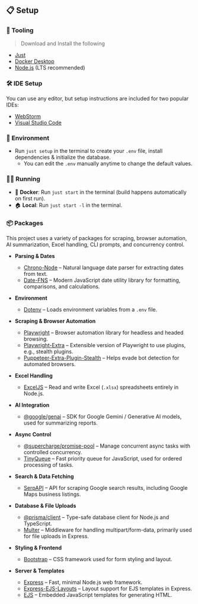 ## 📋 Setup

### 🔧 Tooling

> Download and Install the following

- [Just](https://just.systems/man/en/)
- [Docker Desktop](https://docs.docker.com/get-started/get-docker/)
- [Node.js](https://nodejs.org/en/download) (LTS recommended)

### 🛠️ IDE Setup

You can use any editor, but setup instructions are included for two popular IDEs:

- [WebStorm](ide.md#-webstorm-setup)
- [Visual Studio Code](ide.md#-visual-studio-code-setup)

### 🌳 Environment

- Run `just setup` in the terminal to create your `.env` file, install dependencies & initialize the database.
  - You can edit the `.env` manually anytime to change the default values.

### 🏃‍♂️ Running

- 🐳 **Docker**: Run `just start` in the terminal (build happens automatically on first run).
- 🏠 **Local**: Run `just start -l` in the terminal.

### 📦 Packages

This project uses a variety of packages for scraping, browser automation, AI summarization, Excel handling, CLI prompts, and concurrency control.

- **Parsing & Dates**
  - [Chrono-Node](https://www.npmjs.com/package/chrono-node) – Natural language date parser for extracting dates from text.
  - [Date-FNS](https://www.npmjs.com/package/date-fns) – Modern JavaScript date utility library for formatting, comparisons, and calculations.

- **Environment**
  - [Dotenv](https://www.npmjs.com/package/dotenv) – Loads environment variables from a `.env` file.

- **Scraping & Browser Automation**
  - [Playwright](https://www.npmjs.com/package/playwright) – Browser automation library for headless and headed browsing.
  - [Playwright-Extra](https://www.npmjs.com/package/playwright-extra) – Extensible version of Playwright to use plugins, e.g., stealth plugins.
  - [Puppeteer-Extra-Plugin-Stealth](https://www.npmjs.com/package/puppeteer-extra-plugin-stealth) – Helps evade bot detection for automated browsers.

- **Excel Handling**
  - [ExcelJS](https://www.npmjs.com/package/exceljs) – Read and write Excel (`.xlsx`) spreadsheets entirely in Node.js.

- **AI Integration**
  - [@google/genai](https://www.npmjs.com/package/@google/genai) – SDK for Google Gemini / Generative AI models, used for summarizing reports.

- **Async Control**
  - [@supercharge/promise-pool](https://www.npmjs.com/package/@supercharge/promise-pool) – Manage concurrent async tasks with controlled concurrency.
  - [TinyQueue](https://www.npmjs.com/package/tinyqueue) – Fast priority queue for JavaScript, used for ordered processing of tasks.

- **Search & Data Fetching**
  - [SerpAPI](https://www.npmjs.com/package/serpapi) – API for scraping Google search results, including Google Maps business listings.

- **Database & File Uploads**
  - [@prisma/client](https://www.npmjs.com/package/@prisma/client) – Type-safe database client for Node.js and TypeScript.
  - [Multer](https://www.npmjs.com/package/multer) – Middleware for handling multipart/form-data, primarily used for file uploads in Express.

- **Styling & Frontend**
  - [Bootstrap](https://www.npmjs.com/package/bootstrap) – CSS framework used for form styling and layout.

- **Server & Templates**
  - [Express](https://www.npmjs.com/package/express) – Fast, minimal Node.js web framework.
  - [Express-EJS-Layouts](https://www.npmjs.com/package/express-ejs-layouts) – Layout support for EJS templates in Express.
  - [EJS](https://www.npmjs.com/package/ejs) – Embedded JavaScript templates for generating HTML.

